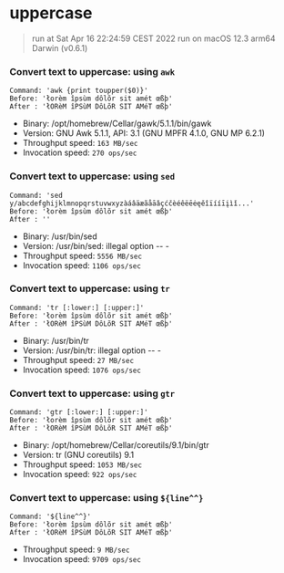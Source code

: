# uppercase
 
> run at Sat Apr 16 22:24:59 CEST 2022
> run on macOS 12.3 arm64 Darwin (v0.6.1)
 
### Convert text to uppercase: using `awk`
```
Command: 'awk {print toupper($0)}'
Before: 'łorèm îpsùm dôlõr sit amét œßþ'
After : 'łORèM îPSùM DôLõR SIT AMéT œßþ'
```
* Binary: /opt/homebrew/Cellar/gawk/5.1.1/bin/gawk
* Version: GNU Awk 5.1.1, API: 3.1 (GNU MPFR 4.1.0, GNU MP 6.2.1)
* Throughput speed: `163 MB/sec`
* Invocation speed: `270 ops/sec`

### Convert text to uppercase: using `sed`
```
Command: 'sed y/abcdefghijklmnopqrstuvwxyzàáâäæãåāǎçćčèéêëēėęěîïííīįìǐ...'
Before: 'łorèm îpsùm dôlõr sit amét œßþ'
After : ''
```
* Binary: /usr/bin/sed
* Version: /usr/bin/sed: illegal option -- -
* Throughput speed: `5556 MB/sec`
* Invocation speed: `1106 ops/sec`

### Convert text to uppercase: using `tr`
```
Command: 'tr [:lower:] [:upper:]'
Before: 'łorèm îpsùm dôlõr sit amét œßþ'
After : 'łORèM îPSùM DôLõR SIT AMéT œßþ'
```
* Binary: /usr/bin/tr
* Version: /usr/bin/tr: illegal option -- -
* Throughput speed: `27 MB/sec`
* Invocation speed: `1076 ops/sec`

### Convert text to uppercase: using `gtr`
```
Command: 'gtr [:lower:] [:upper:]'
Before: 'łorèm îpsùm dôlõr sit amét œßþ'
After : 'łORèM îPSùM DôLõR SIT AMéT œßþ'
```
* Binary: /opt/homebrew/Cellar/coreutils/9.1/bin/gtr
* Version: tr (GNU coreutils) 9.1
* Throughput speed: `1053 MB/sec`
* Invocation speed: `922 ops/sec`

### Convert text to uppercase: using `${line^^}`
```
Command: '${line^^}'
Before: 'łorèm îpsùm dôlõr sit amét œßþ'
After : 'łORèM îPSùM DôLõR SIT AMéT œßþ'
```
* Throughput speed: `9 MB/sec`
* Invocation speed: `9709 ops/sec`

